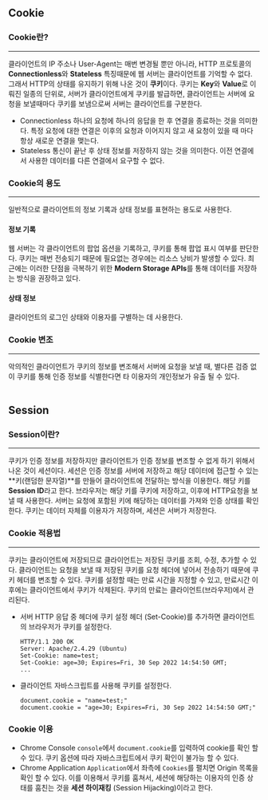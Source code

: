 ## Cookie
### Cookie란?
---
클라이언트의 IP 주소나 User-Agent는 매번 변경될 뿐만 아니라, HTTP 프로토콜의 **Connectionless**와 **Stateless** 특징때문에 웹 서버는 클라이언트를 기억할 수 없다. 그래서 HTTP의 상태를 유지하기 위해 나온 것이 **쿠키**이다. 쿠키는 **Key**와 **Value**로 이뤄진 일종의 단위로, 서버가 클라이언트에게 쿠키를 발급하면, 클라이언트는 서버에 요청을 보낼때마다 쿠키를 보냄으로써 서버는 클라이언트를 구분한다. 
* Connectionless
  하나의 요청에 하나의 응답을 한 후 연결을 종료하는 것을 의미한다. 특정 요청에 대한 연결은 이후의 요청과 이어지지 않고 새 요청이 있을 때 마다 항상 새로운 연결을 맺는다.
* Stateless
  통신이 끝난 후 상태 정보를 저장하지 않는 것을 의미한다. 이전 연결에서 사용한 데이터를 다른 연결에서 요구할 수 없다.
### Cookie의 용도
---
일반적으로 클라이언트의 정보 기록과 상태 정보를 표현하는 용도로 사용한다.
#### 정보 기록
웹 서버는 각 클라이언트의 팝업 옵션을 기록하고, 쿠키를 통해 팝업 표시 여부를 판단한다. 쿠키는 매번 전송되기 때문에 필요없는 경우에는 리소스 낭비가 발생할 수 있다. 최근에는 이러한 단점을 극복하기 위한 **Modern Storage APIs**를 통해 데이터를 저장하는 방식을 권장하고 있다.
#### 상태 정보
클라이언트의 로그인 상태와 이용자를 구별하는 데 사용한다.
### Cookie 변조
---
악의적인 클라이언트가 쿠키의 정보를 변조해서 서버에 요청을 보낼 때, 별다른 검증 없이 쿠키를 통해 인증 정보를 식별한다면 타 이용자의 개인정보가 유출 될 수 있다.
<br><br>

## Session
### Session이란?
---
쿠키가 인증 정보를 저장하지만 클라이언트가 인증 정보를 변조할 수 없게 하기 위해서 나온 것이 세션이다. 세션은 인증 정보를 서버에 저장하고 해당 데이터에 접근할 수 있는 **키(랜덤한 문자열)**를 만들어 클라이언트에 전달하는 방식을 이용한다. 해당 키를 **Session ID**라고 한다. 브라우저는 해당 키를 쿠키에 저장하고, 이후에 HTTP요청을 보낼 때 사용한다. 서버는 요청에 포함된 키에 해당하는 데이터를 가져와 인증 상태를 확인한다. 쿠키는 데이터 자체를 이용자가 저장하며, 세션은 서버가 저장한다. 
### Cookie 적용법
---
쿠키는 클라이언트에 저장되므로 클라이언트는 저장된 쿠키를 조회, 수정, 추가할 수 있다. 클라이언트는 요청을 보낼 때 저장된 쿠키를 요청 헤더에 넣어서 전송하기 때문에 쿠키 헤더를 변조할 수 있다. 쿠키를 설정할 때는 만료 시간을 지정할 수 있고, 만료시간 이후에는 클라이언트에서 쿠키가 삭제된다. 쿠키의 만료는 클라이언트(브라우저)에서 관리된다. 
* 서버
  HTTP 응답 중 헤더에 쿠키 설정 헤더 (Set-Cookie)를 추가하면 클라이언트의 브라우저가 쿠키를 설정한다.
  ```
  HTTP/1.1 200 OK
  Server: Apache/2.4.29 (Ubuntu)
  Set-Cookie: name=test;
  Set-Cookie: age=30; Expires=Fri, 30 Sep 2022 14:54:50 GMT;
  ...
  ```
* 클라이언트
  자바스크립트를 사용해 쿠키를 설정한다.
  ```
  document.cookie = "name=test;"
  document.cookie = "age=30; Expires=Fri, 30 Sep 2022 14:54:50 GMT;"
  ```
### Cookie 이용
* Chrome Console
  `console`에서 `document.cookie`를 입력하여 cookie를 확인 할 수 있다.
  쿠키 옵션에 따라 자바스크립트에서 쿠키 확인이 불가능 할 수 있다.
* Chrome Application
  `Application`에서 좌측에 `Cookies`를 펼치면 Origin 목록을 확인 할 수 있다. 
이를 이용해서 쿠키를 훔쳐서, 세션에 해당하는 이용자의 인증 상태를 훔친는 것을 **세션 하이재킹** (Session Hijacking)이라고 한다.